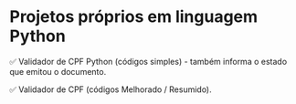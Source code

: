 # Projetos próprios em linguagem Python

<p>
✅ Validador de CPF Python (códigos simples) - também informa o estado que emitou o documento.

✅ Validador de CPF (códigos Melhorado / Resumido).

</p>
